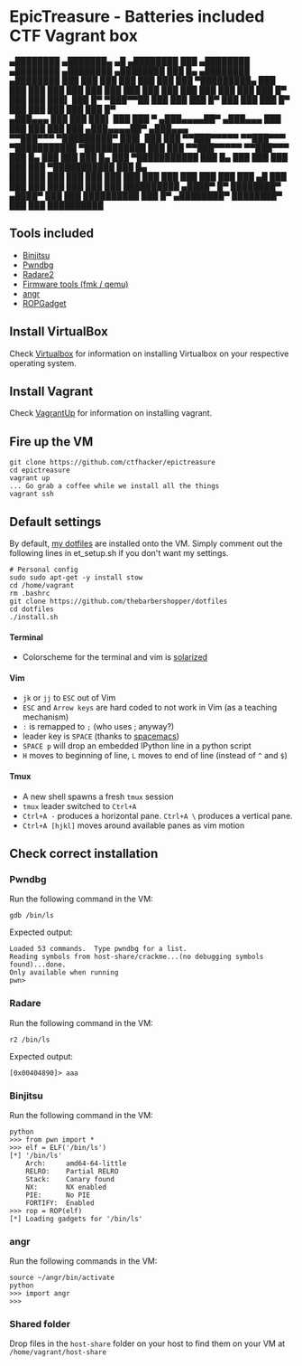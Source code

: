 # EpicTreasure - Batteries included CTF Vagrant box

   ▄████████    ▄███████▄  ▄█   ▄████████     ███        ▄████████    ▄████████    ▄████████    ▄████████ ███    █▄     ▄████████    ▄████████ 
  ███    ███   ███    ███ ███  ███    ███ ▀█████████▄   ███    ███   ███    ███   ███    ███   ███    ███ ███    ███   ███    ███   ███    ███ 
  ███    █▀    ███    ███ ███▌ ███    █▀     ▀███▀▀██   ███    ███   ███    █▀    ███    ███   ███    █▀  ███    ███   ███    ███   ███    █▀  
 ▄███▄▄▄       ███    ███ ███▌ ███            ███   ▀  ▄███▄▄▄▄██▀  ▄███▄▄▄       ███    ███   ███        ███    ███  ▄███▄▄▄▄██▀  ▄███▄▄▄     
▀▀███▀▀▀     ▀█████████▀  ███▌ ███            ███     ▀▀███▀▀▀▀▀   ▀▀███▀▀▀     ▀███████████ ▀███████████ ███    ███ ▀▀███▀▀▀▀▀   ▀▀███▀▀▀     
  ███    █▄    ███        ███  ███    █▄      ███     ▀███████████   ███    █▄    ███    ███          ███ ███    ███ ▀███████████   ███    █▄  
  ███    ███   ███        ███  ███    ███     ███       ███    ███   ███    ███   ███    ███    ▄█    ███ ███    ███   ███    ███   ███    ███ 
  ██████████  ▄████▀      █▀   ████████▀     ▄████▀     ███    ███   ██████████   ███    █▀   ▄████████▀  ████████▀    ███    ███   ██████████ 

## Tools included
* [Binjitsu](https://github.com/binjitsu/binjitsu)
* [Pwndbg](https://github.com/zachriggle/pwndbg)
* [Radare2](https://github.com/radare/radare2)
* [Firmware tools (fmk / qemu)](http://reverseengineering.stackexchange.com/questions/8829/cross-debugging-for-mips-elf-with-qemu-toolchain)
* [angr](https://github.com/angr/angr)
* [ROPGadget](https://github.com/JonathanSalwan/ROPgadget)

## Install VirtualBox
Check [Virtualbox](https://www.virtualbox.org/wiki/Downloads) for information on installing Virtualbox on your respective operating system.

## Install Vagrant
Check [VagrantUp](http://www.vagrantup.com/downloads) for information on installing vagrant.

## Fire up the VM
```
git clone https://github.com/ctfhacker/epictreasure
cd epictreasure
vagrant up
... Go grab a coffee while we install all the things
vagrant ssh
```

## Default settings
By default, [my dotfiles](http://github.com/ctfhacker/dotfiles) are installed onto the VM. Simply comment out the following lines in et_setup.sh if you don't want my settings.

```
# Personal config
sudo sudo apt-get -y install stow
cd /home/vagrant
rm .bashrc
git clone https://github.com/thebarbershopper/dotfiles
cd dotfiles
./install.sh
```

#### Terminal
* Colorscheme for the terminal and vim is [solarized](https://github.com/altercation/solarized)

#### Vim
* `jk` or `jj` to `ESC` out of Vim 
* `ESC` and `Arrow keys` are hard coded to not work in Vim (as a teaching mechanism)
* `:` is remapped to `;` (who uses ; anyway?)
* leader key is `SPACE` (thanks to [spacemacs](https://github.com/syl20bnr/spacemacs))
* `SPACE p` will drop an embedded IPython line in a python script
* `H` moves to beginning of line, `L` moves to end of line (instead of `^` and `$`)

#### Tmux
* A new shell spawns a fresh `tmux` session
* `tmux` leader switched to `Ctrl+A`
* `Ctrl+A -` produces a horizontal pane. `Ctrl+A \` produces a vertical pane.
* `Ctrl+A [hjkl]` moves around available panes as vim motion

## Check correct installation

### Pwndbg

Run the following command in the VM:
```
gdb /bin/ls
```

Expected output:
```
Loaded 53 commands.  Type pwndbg for a list.
Reading symbols from host-share/crackme...(no debugging symbols found)...done.
Only available when running
pwn>
```

### Radare

Run the following command in the VM:
```
r2 /bin/ls
```

Expected output:
```
[0x00404890]> aaa
```

### Binjitsu

Run the following command in the VM:
```
python
>>> from pwn import *
>>> elf = ELF('/bin/ls')
[*] '/bin/ls'
    Arch:     amd64-64-little
    RELRO:    Partial RELRO
    Stack:    Canary found
    NX:       NX enabled
    PIE:      No PIE
    FORTIFY:  Enabled
>>> rop = ROP(elf)
[*] Loading gadgets for '/bin/ls'
```

### angr

Run the following commands in the VM:
```
source ~/angr/bin/activate
python
>>> import angr
>>>
```

### Shared folder

Drop files in the `host-share` folder on your host to find them on your VM at `/home/vagrant/host-share`
